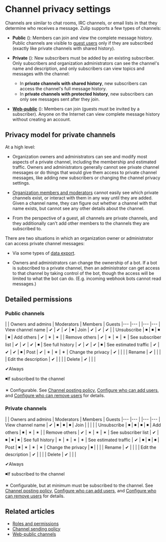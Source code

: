 # Channel privacy settings

Channels are similar to chat rooms, IRC channels, or email lists in that they
determine who receives a message. Zulip supports a few types of channels:

* **Public** (<i class="zulip-icon zulip-icon-hashtag"></i>):
  Members can join and view the complete message history.
  Public channels are visible to [guest users](/help/guest-users)
  only if they are subscribed (exactly like private channels with
  shared history).

* **Private** (<i class="zulip-icon zulip-icon-lock"></i>):
  New subscribers must be added by an existing subscriber. Only subscribers
  and organization administrators can see the channel's name and description,
  and only subscribers can view topics and messages with the channel:
    * In **private channels with shared history**, new subscribers can
    access the channel's full message history.
    * In **private channels with protected history**, new subscribers
    can only see messages sent after they join.

* [**Web-public**](/help/public-access-option) (<i class="zulip-icon
  zulip-icon-globe"></i>): Members can join (guests must be invited by a
  subscriber). Anyone on the Internet can view complete message history without
  creating an account.

## Privacy model for private channels

At a high level:

* Organization owners and administrators can see and modify most
  aspects of a private channel, including the membership and estimated
  traffic. Owners and administrators generally cannot see private
  channel messages or do things that would give them access to private
  channel messages, like adding new subscribers or changing the channel
  privacy settings.

* [Organization members and moderators](/help/roles-and-permissions)
  cannot easily see which private channels exist, or interact with them
  in any way until they are added.  Given a channel name, they can
  figure out whether a channel with that name exists, but cannot see
  any other details about the channel.

* From the perspective of a guest, all channels are private channels,
  and they additionally can't add other members to the channels they
  are subscribed to.

There are two situations in which an organization owner or
administrator can access private channel messages:

* Via some types of [data export](/help/export-your-organization).

* Owners and administrators can change the ownership of a bot. If a
  bot is subscribed to a private channel, then an administrator can get
  access to that channel by taking control of the bot, though the
  access will be limited to what the bot can do. (E.g. incoming
  webhook bots cannot read messages.)

## Detailed permissions

### Public channels

<div class="centered_table"></div>
|                       | Owners and admins | Moderators | Members   | Guests
|---                    |---                |            |---        |---
| View channel name     | &#10004;          | &#10004;   | &#10004;  | &#9726;
| Join                  | &#10004;          | &#10004;   | &#10004;  |
| Unsubscribe           | &#9726;           | &#9726;    | &#9726;   | &#9726;
| Add others            | &#10004;          | &#10038;   | &#10038;  |
| Remove others         | &#10004;          | &#10038;   | &#10038;  | &#10038;
| See subscriber list   | &#10004;          | &#10004;   | &#10004;  | &#9726;
| See full history      | &#10004;          | &#10004;   | &#10004;  | &#9726;
| See estimated traffic | &#10004;          | &#10004;   | &#10004;  | &#9726;
| Post                  | &#10004;          | &#10038;   | &#10038;  | &#10038;
| Change the privacy    | &#10004;          |            |           |
| Rename                | &#10004;          |            |           |
| Edit the description  | &#10004;          |            |           |
| Delete                | &#10004;          |            |           |

<span class="legend_symbol">&#10004;</span><span class="legend_label">Always</span>

<span class="legend_symbol">&#9726;</span><span class="legend_label">If subscribed to the channel</span>

<span class="legend_symbol">&#10038;</span><span class="legend_label">
Configurable. See [Channel posting policy](/help/channel-posting-policy),
[Configure who can add users][add-users], and
[Configure who can remove users][remove-users]
for details.
</span>

### Private channels

<div class="centered_table"></div>
|                       | Owners and admins | Moderators | Members   | Guests
|---                    |---                |            |---        |---
| View channel name      | &#10004;          | &#9726;    | &#9726;   | &#9726;
| Join                  |                   |            |           |
| Unsubscribe           | &#9726;           | &#9726;    | &#9726;   | &#9726;
| Add others            | &#9726;           | &#10038;   | &#10038;  |
| Remove others         | &#10004;          | &#10038;   | &#10038;  | &#10038;
| See subscriber list   | &#10004;          | &#9726;    | &#9726;   | &#9726;
| See full history      | &#10038;          | &#10038;   | &#10038;  | &#10038;
| See estimated traffic | &#10004;          | &#9726;    | &#9726;   | &#9726;
| Post                  | &#9726;           | &#10038;   | &#10038;  | &#10038;
| Change the privacy    | &#9726;           |            |           |
| Rename                | &#10004;          |            |           |
| Edit the description  | &#10004;          |            |           |
| Delete                | &#10004;          |            |           |

<span class="legend_symbol">&#10004;</span><span class="legend_label">Always</span>

<span class="legend_symbol">&#9726;</span><span class="legend_label">If subscribed to the channel</span>

<span class="legend_symbol">&#10038;</span><span class="legend_label">
Configurable, but at minimum must be subscribed to the channel.
See [Channel posting policy](/help/channel-posting-policy),
[Configure who can add users][add-users], and
[Configure who can remove users][remove-users]
for details.
</span>

## Related articles

* [Roles and permissions](/help/roles-and-permissions)
* [Channel sending policy](/help/channel-posting-policy)
* [Web-public channels](/help/public-access-option)

[add-users]: /help/configure-who-can-invite-to-streams#configure-who-can-add-users
[remove-users]: /help/configure-who-can-invite-to-streams#configure-who-can-remove-users
